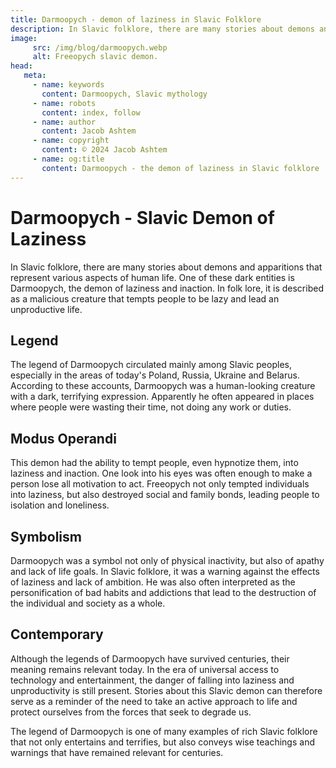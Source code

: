 ```yaml
---
title: Darmoopych - demon of laziness in Slavic Folklore
description: In Slavic folklore, there are many stories about demons and apparitions that represent various aspects of human life. One of these dark entities is Darmoopych, the demon of laziness and inaction.
image:
     src: /img/blog/darmoopych.webp
     alt: Freeopych slavic demon.
head:
   meta:
     - name: keywords
       content: Darmoopych, Slavic mythology
     - name: robots
       content: index, follow
     - name: author
       content: Jacob Ashtem
     - name: copyright
       content: © 2024 Jacob Ashtem
     - name: og:title
       content: Darmoopych - the demon of laziness in Slavic folklore
---
```

# Darmoopych - Slavic Demon of Laziness

In Slavic folklore, there are many stories about demons and apparitions that represent various aspects of human life. One of these dark entities is Darmoopych, the demon of laziness and inaction. In folk lore, it is described as a malicious creature that tempts people to be lazy and lead an unproductive life.

## Legend

The legend of Darmoopych circulated mainly among Slavic peoples, especially in the areas of today's Poland, Russia, Ukraine and Belarus. According to these accounts, Darmoopych was a human-looking creature with a dark, terrifying expression. Apparently he often appeared in places where people were wasting their time, not doing any work or duties.

## Modus Operandi

This demon had the ability to tempt people, even hypnotize them, into laziness and inaction. One look into his eyes was often enough to make a person lose all motivation to act. Freeopych not only tempted individuals into laziness, but also destroyed social and family bonds, leading people to isolation and loneliness.

## Symbolism

Darmoopych was a symbol not only of physical inactivity, but also of apathy and lack of life goals. In Slavic folklore, it was a warning against the effects of laziness and lack of ambition. He was also often interpreted as the personification of bad habits and addictions that lead to the destruction of the individual and society as a whole.

## Contemporary

Although the legends of Darmoopych have survived centuries, their meaning remains relevant today. In the era of universal access to technology and entertainment, the danger of falling into laziness and unproductivity is still present. Stories about this Slavic demon can therefore serve as a reminder of the need to take an active approach to life and protect ourselves from the forces that seek to degrade us.

The legend of Darmoopych is one of many examples of rich Slavic folklore that not only entertains and terrifies, but also conveys wise teachings and warnings that have remained relevant for centuries.